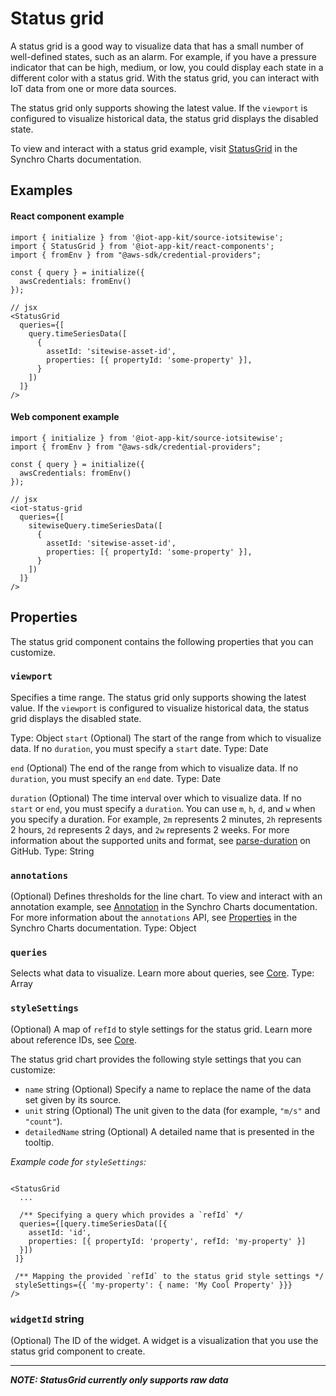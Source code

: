# Status grid

A status grid is a good way to visualize data that has a small number of well-defined states, such as an alarm. For example, if you have a pressure indicator that can be high, medium, or low, you could display each state in a different color with a status grid. With the status grid, you can interact with IoT data from one or more data sources.

The status grid only supports showing the latest value. If the `viewport` is configured to visualize historical data, the status grid displays the disabled state. 

To view and interact with a status grid example, visit [StatusGrid](https://synchrocharts.com/#/Components/StatusGrid) in the Synchro Charts documentation. 

## Examples

#### React component example

```
import { initialize } from '@iot-app-kit/source-iotsitewise';
import { StatusGrid } from '@iot-app-kit/react-components';
import { fromEnv } from "@aws-sdk/credential-providers";

const { query } = initialize({
  awsCredentials: fromEnv()
});

// jsx
<StatusGrid
  queries={[
    query.timeSeriesData([
      { 
        assetId: 'sitewise-asset-id', 
        properties: [{ propertyId: 'some-property' }],
      }
    ])
  ]}
/>
```

#### Web component example

```
import { initialize } from '@iot-app-kit/source-iotsitewise';
import { fromEnv } from "@aws-sdk/credential-providers";

const { query } = initialize({
  awsCredentials: fromEnv()
});

// jsx
<iot-status-grid
  queries={[
    sitewiseQuery.timeSeriesData([
      { 
        assetId: 'sitewise-asset-id', 
        properties: [{ propertyId: 'some-property' }],
      }
    ])
  ]}
/>
```

## Properties

The status grid component contains the following properties that you can customize. 

### `viewport` 

Specifies a time range. The status grid only supports showing the latest value. If the `viewport` is configured to visualize historical data, the status grid displays the disabled state. 

Type: Object 
`start` 
(Optional) The start of the range from which to visualize data. If no `duration`, you must specify a `start` date.
Type: Date

`end`
(Optional) The end of the range from which to visualize data. If no `duration`, you must specify an `end` date. 
Type: Date

`duration`
(Optional) The time interval over which to visualize data. If no `start` or `end`, you must specify a `duration`. You can use `m`, `h`, `d`, and `w` when you specify a duration. For example,  `2m` represents 2 minutes, `2h` represents 2 hours, `2d` represents 2 days, and `2w` represents 2 weeks. For more information about the supported units and format, see [parse-duration](https://github.com/jkroso/parse-duration) on GitHub.
Type: String

### `annotations` 

(Optional) Defines thresholds for the line chart. To view and interact with an annotation example, see [Annotation](https://synchrocharts.com/#/Features/Annotation) in the Synchro Charts documentation. For more information about the `annotations` API, see [Properties](https://synchrocharts.com/#/API/Properties) in the Synchro Charts documentation. 
Type: Object

### `queries`

Selects what data to visualize. Learn more about queries, see [Core](https://github.com/awslabs/iot-app-kit/tree/main/docs/Core.md). 
Type: Array 

### `styleSettings`

(Optional) A map of `refId` to style settings for the status grid. Learn more about reference IDs, see [Core](https://github.com/awslabs/iot-app-kit/tree/main/docs/Core.md). 

The status grid chart provides the following style settings that you can customize:

* `name` string
    (Optional) Specify a name to replace the name of the data set given by its source.  
* `unit` string
    (Optional) The unit given to the data (for example, `"m/s"` and `"count"`).
* `detailedName` string
    (Optional) A detailed name that is presented in the tooltip. 
    

*Example code for `styleSettings`:*

```

<StatusGrid
  ...

  /** Specifying a query which provides a `refId` */
  queries={[query.timeSeriesData([{ 
    assetId: 'id', 
    properties: [{ propertyId: 'property', refId: 'my-property' }]
  }])
 ]}
 
 /** Mapping the provided `refId` to the status grid style settings */
 styleSettings={{ 'my-property': { name: 'My Cool Property' }}}
/>

```

### `widgetId`  string

(Optional) The ID of the widget. A widget is a visualization that you use the status grid component to create.  

-----

***NOTE: StatusGrid currently only supports raw data***
